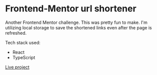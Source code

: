 # Frontend-Mentor url shortener

Another Frontend Mentor challenge. This was pretty fun to make. I'm utilizing local storage to save the shortened links even after the page is refreshed.

Tech stack used:
- React
- TypeScript

<a href="https://draganstefanovic12.github.io/Frontend-Mentor-url-shortener/">Live project</a>
